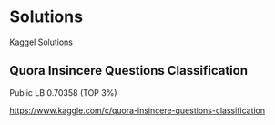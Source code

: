 # Solutions
Kaggel Solutions

## Quora Insincere Questions Classification
Public LB 0.70358 (TOP 3%)

https://www.kaggle.com/c/quora-insincere-questions-classification
